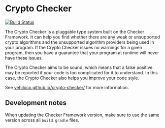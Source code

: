 # Crypto Checker

[![Build Status](https://github.com/vehiloco/crypto-checker/workflows/CI/badge.svg?branch=master)](https://github.com/vehiloco/crypto-checker/workflows/CI/badge.svg?branch=master)

The Crypto Checker is a pluggable type system built on the Checker Framework. It
can help you find whether there are any weak or unsupported crypto algorithms
and the unsupported algorithm providers being used in your program. If the
Crypto Checker issues no warnings for a given program, then you have a guarantee
that your program at runtime will never have these issues.

The Crypto Checker aims to be sound, which means that a false positive may be
reported if your code is too complicated for it to understand. In this case, the
Crypto Checker also helps you improve your code style.

See
[vehiloco.github.io/crypto-checker/](https://vehiloco.github.io/crypto-checker/)
for more information.


## Development notes

When updating the Checker Framework version, make sure to use the same version
across all `build.gradle` files.
